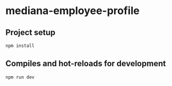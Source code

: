 # mediana-employee-profile

## Project setup

```
npm install
```

## Compiles and hot-reloads for development

```
npm run dev
```